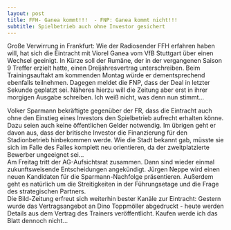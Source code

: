 ```yaml
---
layout: post
title: FFH- Ganea kommt!!!  - FNP: Ganea kommt nicht!!!
subtitle: Spielbetrieb auch ohne Investor gesichert
---
```


Große Verwirrung in Frankfurt: Wie der Radiosender FFH erfahren haben will, hat sich die Eintracht mit Viorel Ganea vom VfB Stuttgart über einen Wechsel geeinigt. In Kürze soll der Rumäne, der in der vergangenen Saison 9 Treffer erzielt hatte, einen Dreijahresvertrag unterschreiben. Beim Trainingsauftakt am kommenden Montag würde er dementsprechend ebenfalls teilnehmen. Dagegen meldet die FNP, dass der Deal in letzter Sekunde geplatzt sei. Näheres hierzu will die Zeitung aber erst in ihrer morgigen Ausgabe schreiben. Ich weiß nicht, was denn nun stimmt...

Volker Sparmann bekräftigte gegenüber der FR, dass die Eintracht auch ohne den Einstieg eines Investors den Spielbetrieb aufrecht erhalten könne. Dazu seien auch keine öffentlichen Gelder notwendig. Im übrigen geht er davon aus, dass der britische Investor die Finanzierung für den Stadionbetrieb hinbekommen werde. Wie die Stadt bekannt gab, müsste sie sich im Falle des Falles komplett neu orientieren, da der zweitplatzierte Bewerber ungeeignet sei...  
Am Freitag tritt der AG-Aufsichtsrat zusammen. Dann sind wieder einmal zukunftsweisende Entscheidungen angekündigt. Jürgen Neppe wird einen neuen Kandidaten für die Sparmann\-Nachfolge präsentieren. Außerdem geht es natürlich um die Streitigkeiten in der Führungsetage und die Frage des strategischen Partners.  
Die Bild-Zeitung erfreut sich weiterhin bester Kanäle zur Eintracht: Gestern wurde das Vertragsangebot an Dino Toppmöller abgedruckt - heute werden Details aus dem Vertrag des Trainers veröffentlicht. Kaufen werde ich das Blatt dennoch nicht...
